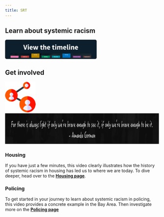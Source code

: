 ```yaml
---
title: SRT
---
```


<div class="container bubbles">
    <div class="row">
        <div class="col-lg-4 col-md-4 col-sm-12">
            <h2>Learn about systemic racism</h2>
            <img alt="timeline" src="images/timeline_button.png" width="300">
        </div>
        <div class="col-lg-4 col-md-4 col-sm-12">
            <h2>Get involved</h2>
            <img alt="get involved" src="images/getinvolved_icon.png" width="100">
        </div>
    </div>
</div>
<div class="container">
    <div class="row">
        <img alt="Amanda Gorman quote" src="images/gorman.png" height="100">
    </div>
</div>

<div class="container features">
    <div class="row">
        <div class="col-lg-4 col-md-4 col-sm-12">
            <h3 class="feature-title">Housing</h3>
            If you have just a few minutes, this video clearly illustrates how the history of systemic racism in housing has led us to where we are today.  To dive deeper, head over to the <strong><a href="timeline.html">Housing page</a></strong>.
        </div>
        <div class="col-lg-4 col-md-4 col-sm-12">
            <h3 class="feature-title">Policing</h3>
            To get started in your journey to learn about systemic racism in policing, this video provides a concrete example in the Bay Area.  Then investigate more on the <strong><a href="#">Policing page</a></strong>
        </div>
    </div>
</div>
